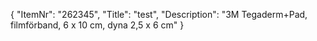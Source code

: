{
  "ItemNr": "262345",
  "Title": "test",
  "Description": "3M Tegaderm+Pad, filmförband, 6 x 10 cm, dyna 2,5 x 6 cm"
}